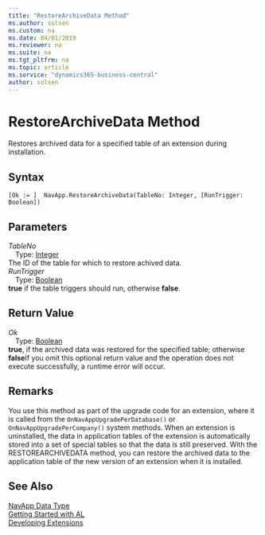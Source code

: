 ```yaml
---
title: "RestoreArchiveData Method"
ms.author: solsen
ms.custom: na
ms.date: 04/01/2019
ms.reviewer: na
ms.suite: na
ms.tgt_pltfrm: na
ms.topic: article
ms.service: "dynamics365-business-central"
author: solsen
---
```

[//]: # (START>DO_NOT_EDIT)
[//]: # (IMPORTANT:Do not edit any of the content between here and the END>DO_NOT_EDIT.)
[//]: # (Any modifications should be made in the .xml files in the ModernDev repo.)
# RestoreArchiveData Method
Restores archived data for a specified table of an extension during installation.


## Syntax
```
[Ok := ]  NavApp.RestoreArchiveData(TableNo: Integer, [RunTrigger: Boolean])
```
## Parameters
*TableNo*  
&emsp;Type: [Integer](../integer/integer-data-type.md)  
The ID of the table for which to restore achived data.  
*RunTrigger*  
&emsp;Type: [Boolean](../boolean/boolean-data-type.md)  
**true** if the table triggers should run, otherwise **false**.  


## Return Value
*Ok*  
&emsp;Type: [Boolean](../boolean/boolean-data-type.md)  
**true**, if the archived data was restored for the specified table; otherwise **false**If you omit this optional return value and the operation does not execute successfully, a runtime error will occur.    


[//]: # (IMPORTANT: END>DO_NOT_EDIT)

## Remarks
You use this method as part of the upgrade code for an extension, where it is called from the `OnNavAppUpgradePerDatabase()` or `OnNavAppUpgradePerCompany()` system methods. When an extension is uninstalled, the data in application tables of the extension is automatically stored into a set of special tables so that the data is still preserved. With the RESTOREARCHIVEDATA method, you can restore the archived data to the application table of the new version of an extension when it is installed. 

## See Also
[NavApp Data Type](navapp-data-type.md)  
[Getting Started with AL](../../devenv-get-started.md)  
[Developing Extensions](../../devenv-dev-overview.md)